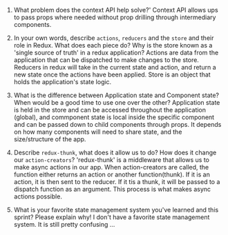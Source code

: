 1. What problem does the context API help solve?'
    Context API allows ups to pass props where needed without prop drilling through intermediary components. 

2. In your own words, describe `actions`, `reducers` and the `store` and their role in Redux. What does each piece do? Why is the store known as a 'single source of truth' in a redux application?
    Actions are data from the application that can be dispatched to make changes to the store. 
    Reducers in redux will take in the current state and action, and return a new state once the actions have been applied. 
    Store is an object that holds the application's state logic. 

3. What is the difference between Application state and Component state? When would be a good time to use one over the other?
    Application state is held in the store and can be accessed throughout the application (global), and commponent state is local inside the specific component and can be passed down to child components through props. It depends on how many components will need to share state, and the size/structure of the app. 

4. Describe `redux-thunk`, what does it allow us to do? How does it change our `action-creators`?
    'redux-thunk' is a middleware that allows us to make async actions in our app. When action-creators are called, the function either returns an action or another function(thunk). If it is an action, it is then sent to the reducer. If it tis a thunk, it will be passed to a dispatch function as an argument. This process is what makes async actions possible.

5. What is your favorite state management system you've learned and this sprint? Please explain why!
    I don't have a favorite state management system. It is still pretty confusing ...